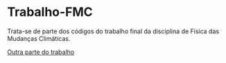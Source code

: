# Trabalho-FMC
Trata-se de parte dos códigos do trabalho final da disciplina de Física das Mudanças Climáticas.

[Outra parte do trabalho](https://github.com/camilabarg/ImagensAnomaliaFMC)
